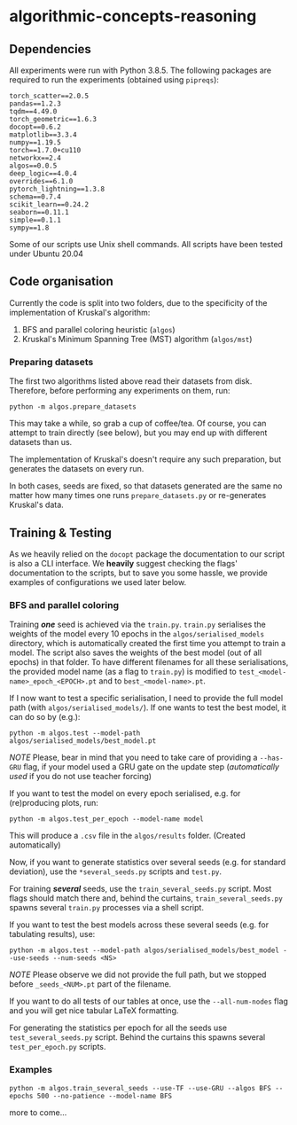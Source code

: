 # algorithmic-concepts-reasoning

## Dependencies
All experiments were run with Python 3.8.5. The following packages are required to run the experiments (obtained using `pipreqs`):
```
torch_scatter==2.0.5
pandas==1.2.3
tqdm==4.49.0
torch_geometric==1.6.3
docopt==0.6.2
matplotlib==3.3.4
numpy==1.19.5
torch==1.7.0+cu110
networkx==2.4
algos==0.0.5
deep_logic==4.0.4
overrides==6.1.0
pytorch_lightning==1.3.8
schema==0.7.4
scikit_learn==0.24.2
seaborn==0.11.1
simple==0.1.1
sympy==1.8
```

Some of our scripts use Unix shell commands. All scripts have been tested under Ubuntu 20.04

## Code organisation

Currently the code is split into two folders, due to the specificity of the
implementation of Kruskal's algorithm:
1. BFS and parallel coloring heuristic (`algos`)
1. Kruskal's Minimum Spanning Tree (MST) algorithm (`algos/mst`)

### Preparing datasets

The first two algorithms listed above read their datasets from disk. Therefore,
before performing any experiments on them, run:
```
python -m algos.prepare_datasets
```
This may take a while, so grab a cup of coffee/tea. Of course, you can attempt
to train directly (see below), but you may end up with different datasets than
us.

The implementation of Kruskal's doesn't require any such preparation, but
generates the datasets on every run.

In both cases, seeds are fixed, so that datasets generated are the same no
matter how many times one runs `prepare_datasets.py` or  re-generates Kruskal's
data.

## Training & Testing

As we heavily relied on the `docopt` package the documentation to our script is
also a CLI interface. We **heavily** suggest checking the flags' documentation
to the scripts, but to save you some hassle, we provide examples of
configurations we used later below.

### BFS and parallel coloring

Training ***one*** seed is achieved via the `train.py`. `train.py` serialises
the weights of the model every 10 epochs in the `algos/serialised_models`
directory, which is automatically created the first time you attempt to train
a model. The script also saves the weights of the best model (out of all
epochs) in that folder. To have different filenames for all these
serialisations, the provided model name (as a flag to `train.py`) is modified
to `test_<model-name>_epoch_<EPOCH>.pt` and to `best_<model-name>.pt`.

If I now want to test a specific serialisation, I need to provide the full
model path (with `algos/serialised_models/`). If one wants to test the best
model, it can do so by (e.g.):
```
python -m algos.test --model-path algos/serialised_models/best_model.pt
```
*NOTE* Please, bear in mind that you need to take care of providing a `--has-GRU` flag,
if your model used a GRU gate on the update step (_automatically used_ if you
do not use teacher forcing)

If you want to test the model on every epoch serialised, e.g. for (re)producing plots,
run:
```
python -m algos.test_per_epoch --model-name model
```
This will produce a `.csv` file in the `algos/results` folder. (Created automatically)

Now, if you want to generate statistics over several seeds (e.g. for standard deviation), use
the `*several_seeds.py` scripts and `test.py`.

For training ***several*** seeds, use the `train_several_seeds.py` script. Most flags
should match there and, behind the curtains, `train_several_seeds.py` spawns
several `train.py` processes via a shell script.

If you want to test the best models across these
several seeds (e.g. for tabulating results), use:
```
python -m algos.test --model-path algos/serialised_models/best_model --use-seeds --num-seeds <NS>
```
*NOTE* Please observe we did not provide the full path, but we stopped before
`_seeds_<NUM>.pt` part of the filename.

If you want to do all tests of our tables at once, use the `--all-num-nodes`
flag and you will get nice tabular LaTeX formatting.

For generating the statistics per epoch for all the seeds use
`test_several_seeds.py` script. Behind the curtains this spawns several
`test_per_epoch.py` scripts.


### Examples

```
python -m algos.train_several_seeds --use-TF --use-GRU --algos BFS --epochs 500 --no-patience --model-name BFS
```

more to come...
